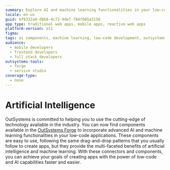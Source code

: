 ```yaml
---
summary: Explore AI and machine learning functionalities in your low-code applications with OutSystems 11 (O11), available on the OutSystems Forge.
locale: en-us
guid: bf9332a9-d068-4c72-9de7-704f085a3156
app_type: traditional web apps, mobile apps, reactive web apps
platform-version: o11
figma:
tags: ai components, machine learning, low-code development, outsystems forge, ai in mobile apps
audience:
  - mobile developers
  - frontend developers
  - full stack developers
outsystems-tools:
  - forge
  - service studio
coverage-type:
  - none
---
```


# Artificial Intelligence

OutSystems is committed to helping you to use the cutting-edge of technology available in the industry. You can now find components available in the [OutSystems Forge](https://www.outsystems.com/forge/) to incorporate advanced AI and machine learning functionalities in your low-code applications. These components are easy to use, following the same drag-and-drop patterns that you usually follow to create apps, but they provide the multi-faceted benefits of artificial intelligence and machine learning. With these connectors and components, you can achieve your goals of creating apps with the power of low-code and AI capabilities faster and easier.
